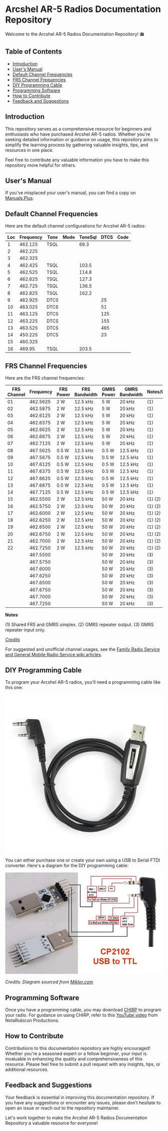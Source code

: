 # Arcshel AR-5 Radios Documentation Repository

Welcome to the Arcshel AR-5 Radios Documentation Repository! 📻

## Table of Contents

- [Introduction](#introduction)
- [User's Manual](#users-manual)
- [Default Channel Frequencies](#default-channel-frequencies)
- [FRS Channel Frequencies](#frs-channel-frequencies)
- [DIY Programming Cable](#diy-programming-cable)
- [Programming Software](#programming-software)
- [How to Contribute](#how-to-contribute)
- [Feedback and Suggestions](#feedback-and-suggestions)

## Introduction

This repository serves as a comprehensive resource for beginners and enthusiasts who have purchased Arcshel AR-5 radios. Whether you're seeking detailed information or guidance on usage, this repository aims to simplify the learning process by gathering valuable insights, tips, and resources in one place.

Feel free to contribute any valuable information you have to make this repository more helpful for others.

## User's Manual

If you've misplaced your user's manual, you can find a copy on [Manuals.Plus](https://manuals.plus/arcshell/ar-5-rechargeable-long-range-two-way-radio-manual.pdf).

## Default Channel Frequencies

Here are the default channel configurations for Arcshel AR-5 radios:

| Loc | Frequency | Tone  | Mode | ToneSql | DTCS | Code |
|-----|-----------|-------|------|---------|------|------|
| 1   | 462.125   | TSQL  |      | 69.3    |      |      |
| 2   | 462.225   |       |      |         |      |      |
| 3   | 462.325   |       |      |         |      |      |
| 4   | 462.425   | TSQL  |      | 103.5   |      |      |
| 5   | 462.525   | TSQL  |      | 114.8   |      |      |
| 6   | 462.625   | TSQL  |      | 127.3   |      |      |
| 7   | 462.725   | TSQL  |      | 136.5   |      |      |
| 8   | 462.825   | TSQL  |      | 162.2   |      |      |
| 9   | 462.925   | DTCS  |      |         | 25   |      |
| 10  | 463.025   | DTCS  |      |         | 51   |      |
| 11  | 463.125   | DTCS  |      |         | 125  |      |
| 12  | 463.225   | DTCS  |      |         | 155  |      |
| 13  | 463.525   | DTCS  |      |         | 465  |      |
| 14  | 450.225   | DTCS  |      |         | 23   |      |
| 15  | 460.325   |       |      |         |      |      |
| 16  | 469.95    | TSQL  |      | 203.5   |      |      |


## FRS Channel Frequencies 

Here are the FRS channel frequencies:

| FRS Channel | Frequency | FRS Power | FRS Bandwidth | GMRS Power | GMRS Bandwidth | Notes/Usage                       |
|-------------|-----------|-----------|---------------|------------|----------------|-----------------------------------|
| 01          | 462.5625  | 2 W       | 12.5 kHz      | 5 W        | 20 kHz         | (1)                               |
| 02          | 462.5875  | 2 W       | 12.5 kHz      | 5 W        | 20 kHz         | (1)                               |
| 03          | 462.6125  | 2 W       | 12.5 kHz      | 5 W        | 20 kHz         | (1)                               |
| 04          | 462.6375  | 2 W       | 12.5 kHz      | 5 W        | 20 kHz         | (1)                               |
| 05          | 462.6625  | 2 W       | 12.5 kHz      | 5 W        | 20 kHz         | (1)                               |
| 06          | 462.6875  | 2 W       | 12.5 kHz      | 5 W        | 20 kHz         | (1)                               |
| 07          | 462.7125  | 2 W       | 12.5 kHz      | 5 W        | 20 kHz         | (1)                               |
| 08          | 467.5625  | 0.5 W     | 12.5 kHz      | 0.5 W      | 12.5 kHz       | (1)                               |
| 09          | 467.5875  | 0.5 W     | 12.5 kHz      | 0.5 W      | 12.5 kHz       | (1)                               |
| 10          | 467.6125  | 0.5 W     | 12.5 kHz      | 0.5 W      | 12.5 kHz       | (1)                               |
| 11          | 467.6375  | 0.5 W     | 12.5 kHz      | 0.5 W      | 12.5 kHz       | (1)                               |
| 12          | 467.6625  | 0.5 W     | 12.5 kHz      | 0.5 W      | 12.5 kHz       | (1)                               |
| 13          | 467.6875  | 0.5 W     | 12.5 kHz      | 0.5 W      | 12.5 kHz       | (1)                               |
| 14          | 467.7125  | 0.5 W     | 12.5 kHz      | 0.5 W      | 12.5 kHz       | (1)                               |
| 15          | 462.5500  | 2 W       | 12.5 kHz      | 50 W       | 20 kHz         | (1) (2)                           |
| 16          | 462.5750  | 2 W       | 12.5 kHz      | 50 W       | 20 kHz         | (1) (2)                           |
| 17          | 462.6000  | 2 W       | 12.5 kHz      | 50 W       | 20 kHz         | (1) (2)                           |
| 18          | 462.6250  | 2 W       | 12.5 kHz      | 50 W       | 20 kHz         | (1) (2)                           |
| 19          | 462.6500  | 2 W       | 12.5 kHz      | 50 W       | 20 kHz         | (1) (2)                           |
| 20          | 462.6750  | 2 W       | 12.5 kHz      | 50 W       | 20 kHz         | (1) (2)                           |
| 21          | 462.7000  | 2 W       | 12.5 kHz      | 50 W       | 20 kHz         | (1) (2)                           |
| 22          | 462.7250  | 2 W       | 12.5 kHz      | 50 W       | 20 kHz         | (1) (2)                           |
|             | 467.5500  |           |               | 50 W       | 20 kHz         | (3)                               |
|             | 467.5750  |           |               | 50 W       | 20 kHz         | (3)                               |
|             | 467.6000  |           |               | 50 W       | 20 kHz         | (3)                               |
|             | 467.6250  |           |               | 50 W       | 20 kHz         | (3)                               |
|             | 467.6500  |           |               | 50 W       | 20 kHz         | (3)                               |
|             | 467.6750  |           |               | 50 W       | 20 kHz         | (3)                               |
|             | 467.7000  |           |               | 50 W       | 20 kHz         | (3)                               |
|             | 467.7250  |           |               | 50 W       | 20 kHz         | (3)                               |

**Notes**

(1) Shared FRS and GMRS simplex.
(2) GMRS repeater output.
(3) GMRS repeater input only.

*[Credits](https://wiki.radioreference.com/index.php/FRS/GMRS_combined_channel_chart)*

For suggested and unofficial channel usages, see the [Family Radio Service and General Mobile Radio Service wiki articles](https://wiki.radioreference.com/index.php/FRS/GMRS_combined_channel_chart).

## DIY Programming Cable

To program your Arcshel AR-5 radios, you'll need a programming cable like this one:

![Baofeng USB Programming Cable](Baofeng-USB-Programming-Cable.webp)

You can either purchase one or create your own using a USB to Serial FTDI converter. Here's a diagram for the DIY programming cable:

![DIY Programming Cable Diagram](cp2102-radio-programmer.jpg)

*Credits: Diagram sourced from [Miklor.com](https://www.miklor.com/COM/UV_Technical.php)*

## Programming Software

Once you have a programming cable, you may download [CHIRP](https://chirpmyradio.com/projects/chirp/wiki/Download) to program your radio. For guidance on using CHIRP, refer to this [YouTube video](https://www.youtube.com/watch?v=XQ_JzivmjyI) from NotaRubicon Productions.

## How to Contribute

Contributions to this documentation repository are highly encouraged! Whether you're a seasoned expert or a fellow beginner, your input is invaluable in enhancing the quality and comprehensiveness of this resource. Please feel free to submit a pull request with any insights, tips, or additional resources.

## Feedback and Suggestions

Your feedback is essential in improving this documentation repository. If you have any suggestions or encounter any issues, please don't hesitate to open an issue or reach out to the repository maintainer.

Let's work together to make the Arcshel AR-5 Radios Documentation Repository a valuable resource for everyone!
